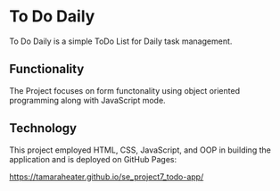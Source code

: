 # To Do Daily

To Do Daily is a simple ToDo List for Daily task management.

## Functionality

The Project focuses on form functonality using object oriented programming along with JavaScript mode.

## Technology

This project employed HTML, CSS, JavaScript, and OOP in building the application and is deployed on GitHub Pages:

https://tamaraheater.github.io/se_project7_todo-app/
